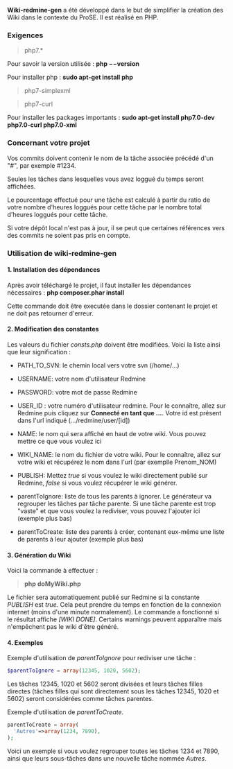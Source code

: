 **Wiki-redmine-gen** a été développé dans le but de simplifier la création des Wiki dans le contexte du ProSE. Il est réalisé en PHP.

### Exigences
> php7.*

Pour savoir la version utilisée : **php −−version**

Pour installer php : **sudo apt-get install php**

> php7-simplexml

> php7-curl

Pour installer les packages importants : **sudo apt-get install php7.0-dev php7.0-curl php7.0-xml**

### Concernant votre projet

Vos commits doivent contenir le nom de la tâche associée précédé d'un "#", par exemple #1234.

Seules les tâches dans lesquelles vous avez loggué du temps seront affichées.

Le pourcentage effectué pour une tâche est calculé à partir du ratio de votre nombre d'heures loggués pour cette tâche par le nombre total d'heures loggués pour cette tâche.

Si votre dépôt local n'est pas à jour, il se peut que certaines références vers des commits ne soient pas pris en compte.

### Utilisation de wiki-redmine-gen
#### 1. Installation des dépendances
Après avoir téléchargé le projet, il faut installer les dépendances nécessaires : **php composer.phar install**

Cette commande doit être executée dans le dossier contenant le projet et ne doit pas retourner d'erreur.

#### 2. Modification des constantes

Les valeurs du fichier *consts.php* doivent être modifiées. Voici la liste ainsi que leur signification :

- PATH_TO_SVN: le chemin local vers votre svn (/home/...)
- USERNAME: votre nom d'utilisateur Redmine
- PASSWORD: votre mot de passe Redmine
- USER_ID : votre numéro d'utilisateur redmine. Pour le connaître, allez sur Redmine puis cliquez sur **Connecté en tant que ...**. Votre id est présent dans l'url indiqué (.../redmine/user/[id])
- NAME: le nom qui sera affiché en haut de votre wiki. Vous pouvez mettre ce que vous voulez ici
- WIKI_NAME: le nom du fichier de votre wiki. Pour le connaître, allez sur votre wiki et récupérez le nom dans l'url (par exemplle Prenom_NOM)
- PUBLISH: Mettez *true* si vous voulez le wiki directement publié sur Redmine, *false* si vous voulez récupérer le wiki générer.

- parentToIgnore: liste de tous les parents à ignorer. Le générateur va regrouper les tâches par tâche parente. Si une tâche parente est trop "vaste" et que vous voulez la rediviser, vous pouvez l'ajouter ici (exemple plus bas)
- parentToCreate: liste des parents à créer, contenant eux-même une liste de parents à leur ajouter (exemple plus bas)

#### 3. Génération du Wiki

Voici la commande à effectuer :

> **php doMyWiki.php**

Le fichier sera automatiquement publié sur Redmine si la constante *PUBLISH* est *true*. Cela peut prendre du temps en fonction de la connexion internet (moins d'une minute normalement).
Le commande a fonctionné si le résultat affiche *[WIKI DONE]*. Certains warnings peuvent apparaître mais n'empêchent pas le wiki d'être généré.

#### 4. Exemples

Exemple d'utilisation de *parentToIgnore* pour rediviser une tâche :

```php
$parentToIgnore = array(12345, 1020, 5602);
```
Les tâches 12345, 1020 et 5602 seront divisées et leurs tâches filles directes (tâches filles qui sont directement sous les tâches 12345, 1020 et 5602) seront considérées comme tâches parentes.

Exemple d'utilisation de *parentToCreate*.
``` php
parentToCreate = array(
  'Autres'=>array(1234, 7890),
);
``` 
Voici un exemple si vous voulez regrouper toutes les tâches 1234 et 7890, ainsi que leurs sous-tâches dans une nouvelle tâche nommée *Autres*.
